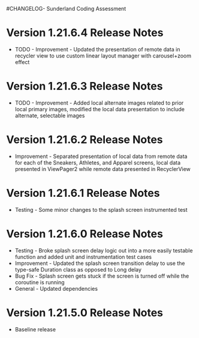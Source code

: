 #CHANGELOG- Sunderland Coding Assessment

# Version 1.21.6.4 Release Notes
  - TODO - Improvement - Updated the presentation of remote data in recycler view to use custom linear layout manager with carousel+zoom effect


# Version 1.21.6.3 Release Notes
  - TODO - Improvement - Added local alternate images related to prior local primary images, modified the local data presentation to include alternate, selectable images 


# Version 1.21.6.2 Release Notes
  - Improvement - Separated presentation of local data from remote data for each of the Sneakers, Athletes, and Apparel screens, local data presented in ViewPager2 while remote data presented in RecyclerView


# Version 1.21.6.1 Release Notes
  - Testing - Some minor changes to the splash screen instrumented test   


# Version 1.21.6.0 Release Notes
  - Testing - Broke splash screen delay logic out into a more easily testable function and added unit and instrumentation test cases
  - Improvement - Updated the splash screen transition delay to use the type-safe Duration class as opposed to Long delay
  - Bug Fix - Splash screen gets stuck if the screen is turned off while the coroutine is running
  - General - Updated dependencies


# Version 1.21.5.0 Release Notes
  - Baseline release